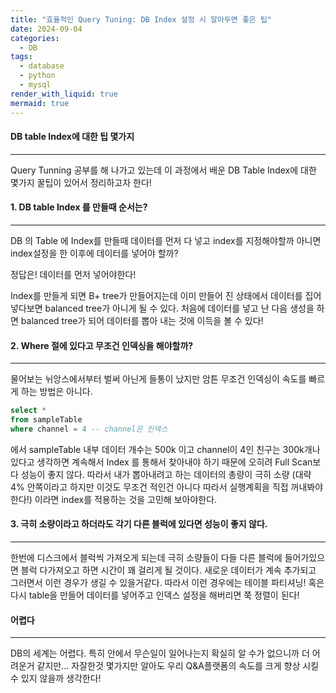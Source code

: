 ```yaml
---
title: "효율적인 Query Tuning: DB Index 설정 시 알아두면 좋은 팁"
date: 2024-09-04
categories:
  - DB
tags:
  - database
  - python
  - mysql
render_with_liquid: true
mermaid: true
---
```

#### DB table Index에 대한 팁 몇가지
---
Query Tunning 공부를 해 나가고 있는데 이 과정에서 배운 DB Table Index에 대한 몇가지 꿀팁이 있어서 정리하고자 한다!

#### 1. DB table Index 를 만들때 순서는?
---
DB 의 Table 에 Index를 만들때 데이터를 먼저 다 넣고 index를 지정해야할까 아니면 
index설정을 한 이후에 데이터를 넣어야 할까?

정답은! 데이터를 먼저 넣어야한다!

Index를 만들게 되면 B+ tree가 만들어지는데 이미 만들어 진 상태에서 데이터를 집어 넣다보면 balanced tree가 아니게 될 수 있다. 처음에 데이터를 넣고 난 다음 생성을 하면 balanced tree가 되어 데이터를 뽑아 내는 것에 이득을 볼 수 있다!

#### 2. Where 절에 있다고 무조건 인덱싱을 해야할까?
---
물어보는 뉘앙스에서부터 벌써 아닌게 들통이 났지만 암튼 무조건 인덱싱이 속도를 빠르게 하는 방법은 아니다.

```sql
select *
from sampleTable
where channel = 4 -- channel은 인덱스
```
에서 sampleTable 내부 데이터 개수는 500k 이고 channel이 4인 친구는 300k개나 있다고 생각하면 계속해서 Index 를 통해서 찾아내야 하기 때문에 오히려 Full Scan보다 성능이 좋지 않다. 따라서 내가 뽑아내려고 하는 데이터의 총량이 극히 소량 (대략 4% 안쪽이라고 하지만 이것도 무조건 적인건 아니다 따라서 실행계획을 직접 꺼내봐야한다!) 이라면 index를 적용하는 것을 고민해 보아야한다.

#### 3. 극히 소량이라고 하더라도 각기 다른 블럭에 있다면 성능이 좋지 않다.
---
한번에 디스크에서 블럭씩 가져오게 되는데 극히 소량들이 다들 다른 블럭에 들어가있으면 블럭 다가져오고 하면 시간이 꽤 걸리게 될 것이다. 새로운 데이터가 계속 추가되고 그러면서 이런 경우가 생길 수 있을거같다. 따라서 이런 경우에는 테이블 파티셔닝! 혹은 다시 table을 만들어 데이터를 넣어주고 인덱스 설정을 해버리면 쭉 정렬이 된다!

#### 어렵다
---
DB의 세계는 어렵다. 특히 안에서 무슨일이 일어나는지 확실히 알 수가 없으니까 더 어려운거 같지만...
자잘한것 몇가지만 알아도 우리 Q&A플랫폼의 속도를 크게 향상 시킬수 있지 않을까 생각한다!